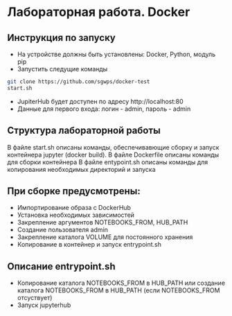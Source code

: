 # Лабораторная работа. Docker
## Инструкция по запуску
- На устройстве должны быть установлены: Docker, Python, модуль pip
- Запустить следущие команды
```bash
git clone https://github.com/sgwps/docker-test
start.sh
```

- JupiterHub будет доступен по адресу http://localhost:80
- Данные для первого входа: логин - admin, пароль - admin
## Структура лабораторной работы
В файле start.sh описаны команды, обеспечивавющие сборку и запуск контейнера jupyter (docker build). 
В файле Dockerfile описаны команды для сборки контейнера
В файле entypoint.sh описаны команды для копирования необходимых директорий и запуска
## При сборке предусмотрены:
- Импортирование образа с DockerHub
- Установка необходимых зависимостей
- Закрепление аргументов NOTEBOOKS_FROM, HUB_PATH
- Создание пользователя admin
- Закрепление каталога VOLUME для постоянного хранения
- Копирование в контейнер и запуск entrypoint.sh
## Описание entrypoint.sh
- Копирование каталога NOTEBOOKS_FROM в HUB_PATH или создание каталога NOTEBOOKS_FROM в HUB_PATH (если NOTEBOOKS_FROM отсуствует)
- Запуск jupyterhub